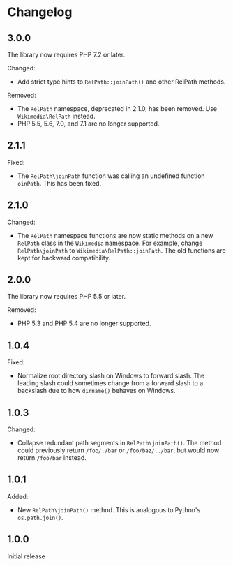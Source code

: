 # Changelog

## 3.0.0

The library now requires PHP 7.2 or later.

Changed:
* Add strict type hints to `RelPath::joinPath()` and other RelPath methods.

Removed:

* The `RelPath` namespace, deprecated in 2.1.0, has been removed.
  Use `Wikimedia\RelPath` instead.
* PHP 5.5, 5.6, 7.0, and 7.1 are no longer supported.

## 2.1.1

Fixed:

* The `RelPath\joinPath` function was calling an undefined
  function `oinPath`. This has been fixed.

## 2.1.0

Changed:

* The `RelPath` namespace functions are now static methods on a new
  `RelPath` class in the `Wikimedia` namespace.
  For example, change `RelPath\joinPath` to `Wikimedia\RelPath::joinPath`.
  The old functions are kept for backward compatibility.

## 2.0.0

The library now requires PHP 5.5 or later.

Removed:

* PHP 5.3 and PHP 5.4 are no longer supported.

## 1.0.4

Fixed:

* Normalize root directory slash on Windows to forward slash.
  The leading slash could sometimes change from a forward slash
  to a backslash due to how `dirname()` behaves on Windows.

## 1.0.3

Changed:

* Collapse redundant path segments in `RelPath\joinPath()`.
  The method could previously return `/foo/./bar` or `/foo/baz/../bar`,
  but would now return `/foo/bar` instead.

## 1.0.1

Added:

* New `RelPath\joinPath()` method. This is analogous to Python's `os.path.join()`.

## 1.0.0

Initial release
